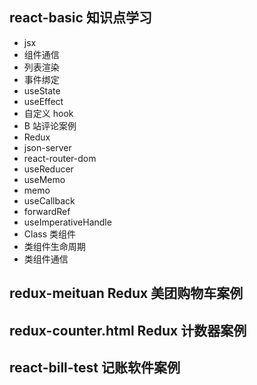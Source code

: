 ## react-basic 知识点学习

- jsx
- 组件通信
- 列表渲染
- 事件绑定
- useState
- useEffect
- 自定义 hook
- B 站评论案例
- Redux
- json-server
- react-router-dom
- useReducer
- useMemo
- memo
- useCallback
- forwardRef
- useImperativeHandle
- Class 类组件
- 类组件生命周期
- 类组件通信

## redux-meituan Redux 美团购物车案例

## redux-counter.html Redux 计数器案例

## react-bill-test 记账软件案例
